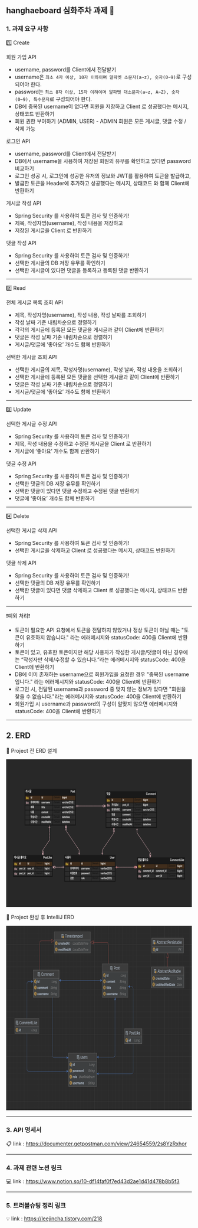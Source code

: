 ## hanghaeboard 심화주차 과제 🚀


### 1. 과제 요구 사항
1️⃣ Create 

회원 가입 API
- username, password를 Client에서 전달받기
- username은  `최소 4자 이상, 10자 이하이며 알파벳 소문자(a~z), 숫자(0~9)`로 구성되어야 한다.
- password는  `최소 8자 이상, 15자 이하이며 알파벳 대소문자(a~z, A~Z), 숫자(0~9), 특수문자`로 구성되어야 한다.
- DB에 중복된 username이 없다면 회원을 저장하고 Client 로 성공했다는 메시지, 상태코드 반환하기
- 회원 권한 부여하기 (ADMIN, USER) - ADMIN 회원은 모든 게시글, 댓글 수정 / 삭제 가능
        
로그인 API
- username, password를 Client에서 전달받기
- DB에서 username을 사용하여 저장된 회원의 유무를 확인하고 있다면 password 비교하기
- 로그인 성공 시, 로그인에 성공한 유저의 정보와 JWT를 활용하여 토큰을 발급하고, 
- 발급한 토큰을 Header에 추가하고 성공했다는 메시지, 상태코드 와 함께 Client에 반환하기
   
게시글 작성 API
- Spring Security 를 사용하여 토큰 검사 및 인증하기!
- 제목, 작성자명(username), 작성 내용을 저장하고
- 저장된 게시글을 Client 로 반환하기
    
댓글 작성 API
- Spring Security 를 사용하여 토큰 검사 및 인증하기!
- 선택한 게시글의 DB 저장 유무를 확인하기
- 선택한 게시글이 있다면 댓글을 등록하고 등록된 댓글 반환하기
    
 -------------------------------------------------
2️⃣ Read

전체 게시글 목록 조회 API
- 제목, 작성자명(username), 작성 내용, 작성 날짜를 조회하기
- 작성 날짜 기준 내림차순으로 정렬하기
- 각각의 게시글에 등록된 모든 댓글을 게시글과 같이 Client에 반환하기
- 댓글은 작성 날짜 기준 내림차순으로 정렬하기
- 게시글/댓글에 ‘좋아요’ 개수도 함께 반환하기
    
선택한 게시글 조회 API
- 선택한 게시글의 제목, 작성자명(username), 작성 날짜, 작성 내용을 조회하기 
- 선택한 게시글에 등록된 모든 댓글을 선택한 게시글과 같이 Client에 반환하기
- 댓글은 작성 날짜 기준 내림차순으로 정렬하기
- 게시글/댓글에 ‘좋아요’ 개수도 함께 반환하기

------------------------------------------------------
3️⃣ Update

선택한 게시글 수정 API
- Spring Security 를 사용하여 토큰 검사 및 인증하기!
- 제목, 작성 내용을 수정하고 수정된 게시글을 Client 로 반환하기
- 게시글에 ‘좋아요’ 개수도 함께 반환하기

댓글 수정 API
- Spring Security 를 사용하여 토큰 검사 및 인증하기!
- 선택한 댓글의 DB 저장 유무를 확인하기
- 선택한 댓글이 있다면 댓글 수정하고 수정된 댓글 반환하기
- 댓글에 ‘좋아요’ 개수도 함께 반환하기

----------------------------------------------------------
4️⃣ Delete

선택한 게시글 삭제 API
- Spring Security 를 사용하여 토큰 검사 및 인증하기!
- 선택한 게시글을 삭제하고 Client 로 성공했다는 메시지, 상태코드 반환하기

댓글 삭제 API
- Spring Security 를 사용하여 토큰 검사 및 인증하기!
- 선택한 댓글의 DB 저장 유무를 확인하기
- 선택한 댓글이 있다면 댓글 삭제하고 Client 로 성공했다는 메시지, 상태코드 반환하기

----------------------------
❗️예외 처리❗️

- 토큰이 필요한 API 요청에서 토큰을 전달하지 않았거나 정상 토큰이 아닐 때는 "토큰이 유효하지 않습니다." 라는 에러메시지와 statusCode: 400을 Client에 반환하기
- 토큰이 있고, 유효한 토큰이지만 해당 사용자가 작성한 게시글/댓글이 아닌 경우에는 “작성자만 삭제/수정할 수 있습니다.”라는 에러메시지와 statusCode: 400을 Client에 반환하기
- DB에 이미 존재하는 username으로 회원가입을 요청한 경우 "중복된 username 입니다." 라는 에러메시지와 statusCode: 400을 Client에 반환하기
- 로그인 시, 전달된 username과 password 중 맞지 않는 정보가 있다면 "회원을 찾을 수 없습니다."라는 에러메시지와 statusCode: 400을 Client에 반환하기
- 회원가입 시 username과 password의 구성이 알맞지 않으면 에러메시지와 statusCode: 400을 Client에 반환하기

-------------------------------

## 2. ERD 

📍 Project 전 ERD 설계 

<img src="./ERD.png" height="400px" width="800px"></img>

📍 Project 완성 후 IntelliJ ERD 

<img src="./ERDinIJ.png" height="500px" width="800px"></img>

--------------------------------

### 3. API 명세서

📋 link : <https://documenter.getpostman.com/view/24654559/2s8YzRxhor>

------------------------------------

### 4. 과제 관련 노션 링크 

💻 link : <https://www.notion.so/10-df14faf0f7ed43d2ae1d41d478b8b5f3>

--------------------------------------

### 5. 트러블슈팅 정리 링크

💡 link : <https://leejincha.tistory.com/218>
